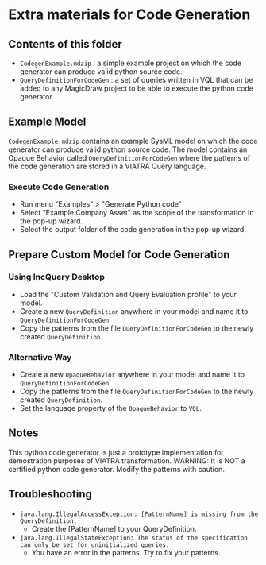 # Extra materials for Code Generation

## Contents of this folder
 * `CodegenExample.mdzip` : a simple example project on which the code generator can produce valid python source code.
 * `QueryDefinitionForCodeGen` : a set of queries written in VQL that can be added to any MagicDraw project to be able to execute the python code generator.
 
## Example Model

`CodegenExample.mdzip` contains an example SysML model on which the code generator can produce valid python source code. The model contains an Opaque Behavior called `QueryDefinitionForCodeGen` where the patterns of the code generation are stored in a VIATRA Query language.

### Execute Code Generation

* Run menu "Examples" > "Generate Python code"
* Select "Example Company Asset" as the scope of the transformation in the pop-up wizard.
* Select the output folder of the code generation in the pop-up wizard.

## Prepare Custom Model for Code Generation

### Using IncQuery Desktop
* Load the "Custom Validation and Query Evaluation profile" to your model.
* Create a new `QueryDefinition` anywhere in your model and name it to `QueryDefinitionForCodeGen`.
* Copy the patterns from the file `QueryDefinitionForCodeGen` to the newly created `QueryDefinition`.

### Alternative Way
* Create a new `OpaqueBehavior` anywhere in your model and name it to `QueryDefinitionForCodeGen`.
* Copy the patterns from the file `QueryDefinitionForCodeGen` to the newly created `QueryDefinition`.
* Set the language property of the `OpaqueBehavior` to `VQL`.

## Notes
This python code generator is just a prototype implementation for demostration purposes of VIATRA transformation.
WARNING: It is NOT a certified python code generator. Modify the patterns with caution.

## Troubleshooting

- `java.lang.IllegalAccessException: [PatternName] is missing from the QueryDefinition.`
  - Create the [PatternName] to your QueryDefinition.
- `java.lang.IllegalStateException: The status of the specification can only be set for uninitialized queries.`
  - You have an error in the patterns. Try to fix your patterns.